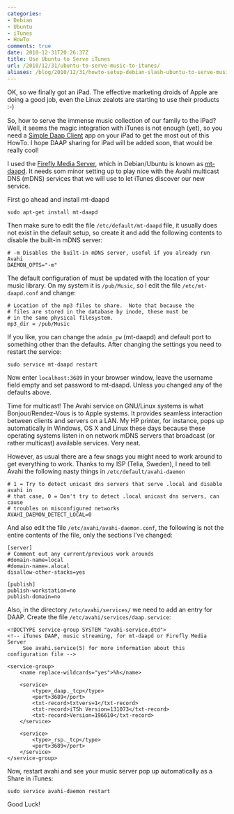 ```yaml
---
categories:
- Debian
- Ubuntu
- iTunes
- HowTo
comments: true
date: 2010-12-31T20:26:37Z
title: Use Ubuntu to Serve iTunes
url: /2010/12/31/ubuntu-to-serve-music-to-itunes/
aliases: /blog/2010/12/31/howto-setup-debian-slash-ubuntu-to-serve-music-to-itunes/
---
```


OK, so we finally got an iPad.  The effective marketing droids of Apple
are doing a good job, even the Linux zealots are starting to use their
products :-)

So, how to serve the immense music collection of our family to the iPad?
Well, it seems the magic integration with iTunes is not enough (yet), so
you need a [Simple Daap Client][1] app on your iPad to get the most out
of this HowTo. I hope DAAP sharing for iPad will be added soon, that
would be really cool!

I used the [Firefly Media Server][2], which in Debian/Ubuntu is known as
[mt-daapd][3].  It needs som minor setting up to play nice with the
Avahi multicast DNS (mDNS) services that we will use to let iTunes
discover our new service.

First go ahead and install mt-daapd

    sudo apt-get install mt-daapd

Then make sure to edit the file `/etc/default/mt-daapd` file, it usually
does not exist in the default setup, so create it and add the following
contents to disable the built-in mDNS server:

    # -m Disables the built-in mDNS server, useful if you already run Avahi
    DAEMON_OPTS="-m"

The default configuration of must be updated with the location of your
music library.  On my system it is `/pub/Music`, so I edit the file
`/etc/mt-daapd.conf` and change:

    # Location of the mp3 files to share.  Note that because the
    # files are stored in the database by inode, these must be
    # in the same physical filesystem.
    mp3_dir = /pub/Music

If you like, you can change the `admin_pw` (mt-daapd) and default port
to something other than the defaults.  After changing the settings you
need to restart the service:

    sudo service mt-daapd restart

Now enter `localhost:3689` in your browser window, leave the username
field empty and set password to mt-daapd.  Unless you changed any of the
defaults above.

Time for multicast!  The Avahi service on GNU/Linux systems is what
Bonjour/Rendez-Vous is to Apple systems.  It provides seamless
interaction between clients and servers on a LAN.  My HP printer, for
instance, pops up automatically in Windows, OS X and Linux these days
because these operating systems listen in on network mDNS servers that
broadcast (or rather multicast) available services.  Very neat.

However, as usual there are a few snags you might need to work around to
get everything to work.  Thanks to my ISP (Telia, Sweden), I need to tell
Avahi the following nasty things in `/etc/default/avahi-daemon`

    # 1 = Try to detect unicast dns servers that serve .local and disable avahi in
    # that case, 0 = Don't try to detect .local unicast dns servers, can cause
    # troubles on misconfigured networks
    AVAHI_DAEMON_DETECT_LOCAL=0

And also edit the file `/etc/avahi/avahi-daemon.conf`, the following is
not the entire contents of the file, only the sections I've changed:

    [server]
    # Comment out any current/previous work arounds
    #domain-name=local
    #domain-name=.alocal
    disallow-other-stacks=yes
    
    [publish]
    publish-workstation=no
    publish-domain=no

Also, in the directory `/etc/avahi/services/` we need to add an entry for
DAAP.  Create the file `/etc/avahi/services/daap.service`:

    <!DOCTYPE service-group SYSTEM "avahi-service.dtd">
    <!-- iTunes DAAP, music streaming, for mt-daapd or Firefly Media Server
         See avahi.service(5) for more information about this configuration file -->
    
    <service-group>
        <name replace-wildcards="yes">%h</name>
    
        <service>
            <type>_daap._tcp</type>
            <port>3689</port>
            <txt-record>txtvers=1</txt-record>
            <txt-record>iTSh Version=131073</txt-record>
            <txt-record>Version=196610</txt-record>
        </service>
    
        <service>
            <type>_rsp._tcp</type>
            <port>3689</port>
        </service>
    </service-group>

Now, restart avahi and see your music server pop up automatically as a
Share in iTunes:

    sudo service avahi-daemon restart

Good Luck!

[1]: http://itunes.apple.com/app/simple-daap-client/id369605270
[2]: http://www.fireflymediaserver.org/
[3]: apt://mt-daapd

